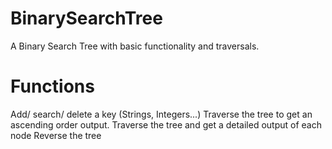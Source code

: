 # BinarySearchTree
A Binary Search Tree with basic functionality and traversals.

# Functions 
  Add/ search/ delete a key (Strings, Integers...)
  Traverse the tree to get an ascending order output.
  Traverse the tree and get a detailed output of each node
  Reverse the tree
